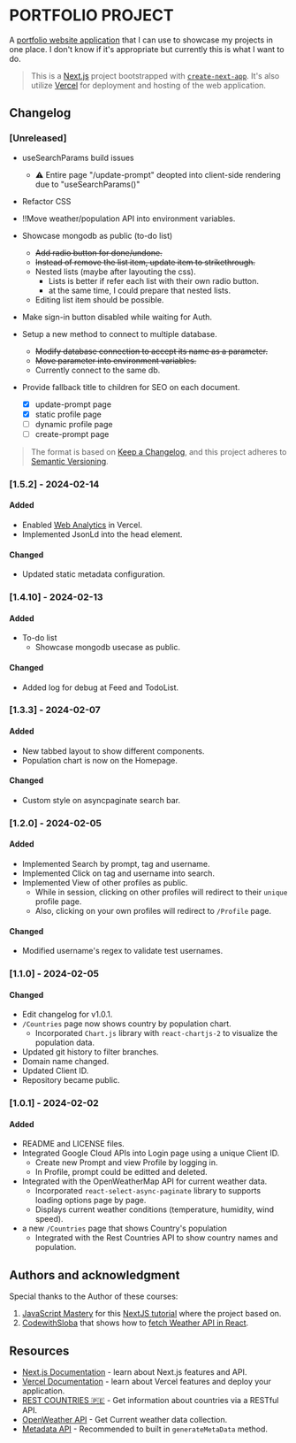 # PORTFOLIO PROJECT

A [portfolio website application](https://ainulakif-website.vercel.app/) that I can use to showcase my projects in one place. I don't know if it's appropriate but currently this is what I want to do.

>This is a [Next.js](https://nextjs.org/) project bootstrapped with [`create-next-app`](https://github.com/vercel/next.js/tree/canary/packages/create-next-app). It's also utilize [Vercel](https://vercel.com/) for deployment and hosting of the web application.

<!-- ctrl + shift + v -->

## Changelog

<!-- ### Added

- Centralize all links into `/data/links.json` so they can be updated easily

### Fixed

- Improve French translation (#377).

### Changed

- Upgrade dependencies: Ruby 3.2.1, Middleman, etc.

### Removed

- Duplicate index file for the english version -->

### [Unreleased]

- useSearchParams build issues
  - ⚠ Entire page "/update-prompt" deopted into client-side rendering due to "useSearchParams()"

- Refactor CSS

- !!Move weather/population API into environment variables.

- Showcase mongodb as public (to-do list)
  - ~~Add radio button for done/undone.~~
  - ~~Instead of remove the list item, update item to strikethrough.~~
  - Nested lists (maybe after layouting the css).
    - Lists is better if refer each list with their own radio button.
    - at the same time, I could prepare that nested lists.
  - Editing list item should be possible.

- Make sign-in button disabled while waiting for Auth.

- Setup a new method to connect to multiple database.
  - ~~Modify database connection to accept its name as a parameter.~~
  - ~~Move parameter into environment variables.~~
  - Currently connect to the same db.

- Provide fallback title to children for SEO on each document.
  - [x] update-prompt page
  - [x] static profile page
  - [ ] dynamic profile page
  - [ ] create-prompt page

>The format is based on [Keep a Changelog](https://keepachangelog.com/en/1.0.0/),
and this project adheres to [Semantic Versioning](https://semver.org/spec/v2.0.0.html).

### [1.5.2] - 2024-02-14

#### Added

- Enabled [Web Analytics](https://vercel.com/docs/analytics/quickstart) in Vercel.
- Implemented JsonLd into the head element.

#### Changed

- Updated static metadata configuration.

### [1.4.10] - 2024-02-13

#### Added

- To-do list
  - Showcase mongodb usecase as public.

#### Changed

- Added log for debug at Feed and TodoList.

### [1.3.3] - 2024-02-07

#### Added

- New tabbed layout to show different components.
- Population chart is now on the Homepage.

#### Changed

- Custom style on asyncpaginate search bar.

### [1.2.0] - 2024-02-05

#### Added

- Implemented Search by prompt, tag and username.
- Implemented Click on tag and username into search.
- Implemented View of other profiles as public.
  - While in session, clicking on other profiles will redirect to their `unique` profile page.
  - Also, clicking on your own profiles will redirect to `/Profile` page.
  
#### Changed

- Modified username's regex to validate test usernames.

### [1.1.0] - 2024-02-05

#### Changed

- Edit changelog for v1.0.1.
- `/Countries` page now shows country by population chart.
  - Incorporated `Chart.js` library with `react-chartjs-2` to visualize the population data.
- Updated git history to filter branches.
- Domain name changed.
- Updated Client ID.
- Repository became public.

### [1.0.1] - 2024-02-02

#### Added

- README and LICENSE files.
- Integrated Google Cloud APIs into Login page using a unique Client ID.
  - Create new Prompt and view Profile by logging in.
  - In Profile, prompt could be editted and deleted.
- Integrated with the OpenWeatherMap API for current weather data.
  - Incorporated `react-select-async-paginate` library to supports loading options page by page.
  - Displays current weather conditions (temperature, humidity, wind speed).
- a new `/Countries` page that shows Country's population
  - Integrated with the Rest Countries API to show country names and population.

## Authors and acknowledgment

Special thanks to the Author of these courses:

1. [JavaScript Mastery](https://www.youtube.com/@javascriptmastery) for this [NextJS tutorial](https://youtu.be/wm5gMKuwSYk) where the project based on.
2. [CodewithSloba](https://www.youtube.com/channel/UCBu5ulO4d-d47lAVybpRTkw) that shows how to [fetch Weather API in React](https://youtu.be/Reny0cTTv24).

## Resources

- [Next.js Documentation](https://nextjs.org/docs) - learn about Next.js features and API.
- [Vercel Documentation](https://vercel.com/docs/getting-started-with-vercel) - learn about Vercel features and deploy your application.
- [REST COUNTRIES 🇵🇪](https://restcountries.com/) - Get information about countries via a RESTful API.
- [OpenWeather API](https://openweathermap.org/api) - Get Current weather data collection.
- [Metadata API](https://nextjs.org/docs/app/building-your-application/optimizing/metadata) - Recommended to built in `generateMetaData` method.
